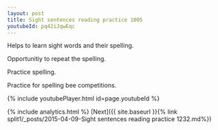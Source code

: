 ```yaml
---
layout: post
title: Sight sentences reading practice 1005
youtubeId: pq42iJqwEqc
---
```

 
 
Helps to learn sight words and their spelling.

Opportunitiy to repeat the spelling. 

Practice spelling. 
 
Practice for spelling bee competitions. 
 
{% include youtubePlayer.html id=page.youtubeId %}
 
 
{% include analytics.html %} 
[Next]({{ site.baseurl }}{% link  split1/_posts/2015-04-09-Sight sentences reading practice 1232.md%})
 
